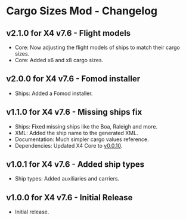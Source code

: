 # Cargo Sizes Mod - Changelog 

## v2.1.0 for X4 v7.6 - Flight models
- Core: Now adjusting the flight models of ships to match their cargo sizes.
- Core: Added x6 and x8 cargo sizes.

## v2.0.0 for X4 v7.6 - Fomod installer
- Ships: Added a Fomod installer.

## v1.1.0 for X4 v7.6 - Missing ships fix
- Ships: Fixed missing ships like the Boa, Raleigh and more.
- XML: Added the ship name to the generated XML.
- Documentation: Much simpler cargo values reference.
- Dependencies: Updated X4 Core to [v0.0.10](https://github.com/Mistralys/x4-core/releases/tag/0.0.10).

## v1.0.1 for X4 v7.6 - Added ship types
- Ship types: Added auxiliaries and carriers.

## v1.0.0 for X4 v7.6 - Initial Release
- Initial release.
